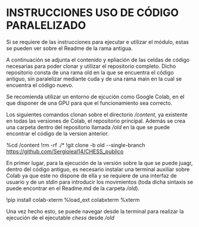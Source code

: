 
# INSTRUCCIONES USO DE CÓDIGO PARALELIZADO

Si se requiere de las instrucciones para ejecutar e utilizar el módulo, estas se pueden ver sobre el Readme de la rama
antigua. 

A continuación se adjunta el contenido y epliación de las celdas de código necesarias para poder clonar y utilizar el repositorio completo. Dicho repositorio consta de una rama old en la que se encuentra el código antiguo, sin paralelizar mediante cuda y de una rama main en la cual se encuentra el código nuevo. 

Se recomienda utilizar un entorno de ejcución como Google Colab, en el que disponer de una GPU para que el funcionamiento sea correcto. 

Los siguientes comandos clonan sobre el directorio _/content_, ya existente en todas las versiones de Colab, el repositorio principal. Además se crea una carpeta dentro del repositorio llamada _/old_ en la que se puede encontrar el código de la version anterior.

%cd /content
!rm -rf ./*
!git clone -b old --single-branch https://github.com/Sergioleal14/CHESS_publico

En primer lugar, para la ejecución de la versión sobre la que se puede juagr, dentro del código antiguo, es necesario instalar una terminal auxiliar sobre Colab ya que este no dispone de ella y se requiere de una interfaz de usuario y de un _stdin_ para introducir los movimientos (toda dicha sintaxis se puede encontrar en el Readme.md de la carpeta _/old_). 

!pip install colab-xterm
%load_ext colabxterm
%xterm

Una vez hecho esto, se puede navegar desde la terminal para realizar la ejecución de el ejecutable _chess_ desde _/old_
